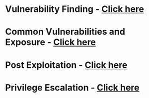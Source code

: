 # Vulnerability Finding - [Click here](https://github.com/sarathlalup/Cyber-security/tree/master/Windows%20Exploitaion/03.Vulnerability%20Finding)

# Common Vulnerabilities and Exposure - [Click here](https://github.com/sarathlalup/Cyber-security/blob/master/Windows%20Exploitaion/Common%20Vulnerabilities%20and%20Exposure.md)
# Post Exploitation - [Click here](https://github.com/sarathlalup/Cyber-security/tree/master/Windows%20Exploitaion/Post%20Exploitaion)
# Privilege Escalation - [Click here](https://github.com/sarathlalup/Cyber-security/tree/master/Windows%20Exploitaion/Privilege%20escalation)

